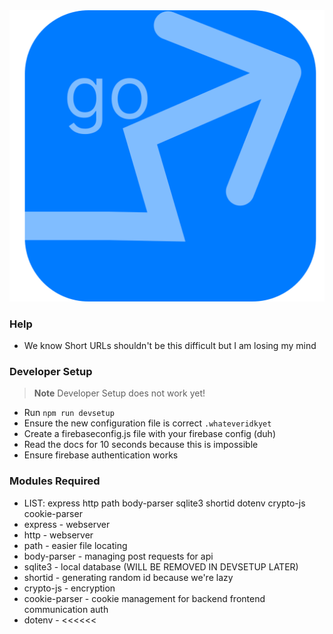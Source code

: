 <div align="center">
	<img src="https://raw.githubusercontent.com/znci/go/main/icons/logo.svg" alt="Go - Short URLs">
</div>

### Help
 - We know Short URLs shouldn't be this difficult but I am losing my mind

### Developer Setup
> **Note**
> Developer Setup does not work yet!
 - Run ```npm run devsetup```
 - Ensure the new configuration file is correct ```.whateveridkyet```
 - Create a firebaseconfig.js file with your firebase config (duh)
 - Read the docs for 10 seconds because this is impossible
 - Ensure firebase authentication works

### Modules Required
 - LIST: express http path body-parser sqlite3 shortid dotenv crypto-js cookie-parser
 - express - webserver
 - http - webserver
 - path - easier file locating
 - body-parser - managing post requests for api
 - sqlite3 - local database (WILL BE REMOVED IN DEVSETUP LATER)
 - shortid - generating random id because we're lazy
 - crypto-js - encryption
 - cookie-parser - cookie management for backend frontend communication auth
 - dotenv - <<<<<<
